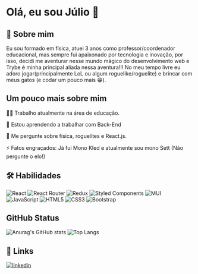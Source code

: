 
# Olá, eu sou Júlio 👋


## 🚀 Sobre mim
Eu sou formado em física, atuei 3 anos como professor/coordenador 
educacional, mas sempre fui apaixonado por tecnologia e inovação, por isso, decidi me aventurar nesse mundo mágico do desenvolvimento web e Trybe é minha principal aliada nessa aventura!!!
No meu tempo livre eu adoro jogar(principalmente LoL  ou algum roguelike/roguelite) e brincar com meus gatos (e codar um pouco mais 😁).


## Um pouco mais sobre mim
👩‍💻 Trabalho atualmente na área de educação.

🧠 Estou aprendendo a trabalhar com Back-End


💬 Me pergunte sobre física, roguelites e React.js.


⚡️ Fatos engraçados: Já fui Mono Kled e atualmente sou mono Sett (Não pergunte o elo!)



## 🛠 Habilidades
![React](https://img.shields.io/badge/react-%2320232a.svg?style=for-the-badge&logo=react&logoColor=%2361DAFB) 
![React Router](https://img.shields.io/badge/React_Router-CA4245?style=for-the-badge&logo=react-router&logoColor=white)
![Redux](https://img.shields.io/badge/redux-%23593d88.svg?style=for-the-badge&logo=redux&logoColor=white)
![Styled Components](https://img.shields.io/badge/styled--components-DB7093?style=for-the-badge&logo=styled-components&logoColor=white)
![MUI](https://img.shields.io/badge/MUI-%230081CB.svg?style=for-the-badge&logo=mui&logoColor=white)
![JavaScript](https://img.shields.io/badge/javascript-%23323330.svg?style=for-the-badge&logo=javascript&logoColor=%23F7DF1E)
![HTML5](https://img.shields.io/badge/html5-%23E34F26.svg?style=for-the-badge&logo=html5&logoColor=white)
![CSS3](https://img.shields.io/badge/css3-%231572B6.svg?style=for-the-badge&logo=css3&logoColor=white)
![Bootstrap](https://img.shields.io/badge/bootstrap-%23563D7C.svg?style=for-the-badge&logo=bootstrap&logoColor=white)
## GitHub Status

![Anurag's GitHub stats](https://github-readme-stats.vercel.app/api?username=julio-silveira&show_icons=true&theme=radical)
![Top Langs](https://github-readme-stats.vercel.app/api/top-langs/?username=julio-silveira&layout=compact&theme=radical)
## 🔗 Links
[![linkedin](https://img.shields.io/badge/linkedin-0A66C2?style=for-the-badge&logo=linkedin&logoColor=white)](https://www.linkedin.com/in/juliosilveiradev/)

